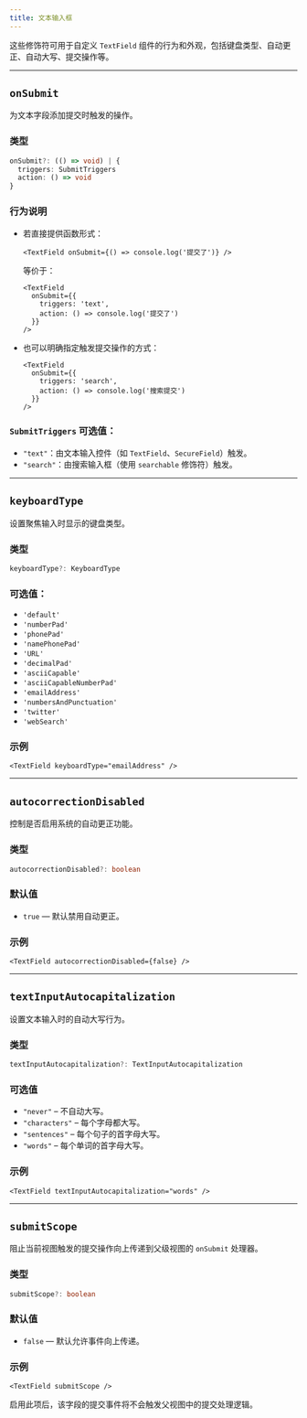 ```yaml
---
title: 文本输入框
---
```

这些修饰符可用于自定义 `TextField` 组件的行为和外观，包括键盘类型、自动更正、自动大写、提交操作等。

---

## `onSubmit`

为文本字段添加提交时触发的操作。

### 类型

```ts
onSubmit?: (() => void) | {
  triggers: SubmitTriggers
  action: () => void
}
```

### 行为说明

* 若直接提供函数形式：

  ```tsx
  <TextField onSubmit={() => console.log('提交了')} />
  ```

  等价于：

  ```tsx
  <TextField
    onSubmit={{
      triggers: 'text',
      action: () => console.log('提交了')
    }}
  />
  ```

* 也可以明确指定触发提交操作的方式：

  ```tsx
  <TextField
    onSubmit={{
      triggers: 'search',
      action: () => console.log('搜索提交')
    }}
  />
  ```

### `SubmitTriggers` 可选值：

* `"text"`：由文本输入控件（如 `TextField`、`SecureField`）触发。
* `"search"`：由搜索输入框（使用 `searchable` 修饰符）触发。

---

## `keyboardType`

设置聚焦输入时显示的键盘类型。

### 类型

```ts
keyboardType?: KeyboardType
```

### 可选值：

* `'default'`
* `'numberPad'`
* `'phonePad'`
* `'namePhonePad'`
* `'URL'`
* `'decimalPad'`
* `'asciiCapable'`
* `'asciiCapableNumberPad'`
* `'emailAddress'`
* `'numbersAndPunctuation'`
* `'twitter'`
* `'webSearch'`

### 示例

```tsx
<TextField keyboardType="emailAddress" />
```

---

## `autocorrectionDisabled`

控制是否启用系统的自动更正功能。

### 类型

```ts
autocorrectionDisabled?: boolean
```

### 默认值

* `true` — 默认禁用自动更正。

### 示例

```tsx
<TextField autocorrectionDisabled={false} />
```

---

## `textInputAutocapitalization`

设置文本输入时的自动大写行为。

### 类型

```ts
textInputAutocapitalization?: TextInputAutocapitalization
```

### 可选值

* `"never"` – 不自动大写。
* `"characters"` – 每个字母都大写。
* `"sentences"` – 每个句子的首字母大写。
* `"words"` – 每个单词的首字母大写。

### 示例

```tsx
<TextField textInputAutocapitalization="words" />
```

---

## `submitScope`

阻止当前视图触发的提交操作向上传递到父级视图的 `onSubmit` 处理器。

### 类型

```ts
submitScope?: boolean
```

### 默认值

* `false` — 默认允许事件向上传递。

### 示例

```tsx
<TextField submitScope />
```

启用此项后，该字段的提交事件将不会触发父视图中的提交处理逻辑。
